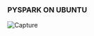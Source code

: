 ###                            **PYSPARK ON UBUNTU**



![Capture](https://github.com/user-attachments/assets/7a3aaf07-2115-4abb-a17e-8bb85c1e904b)
